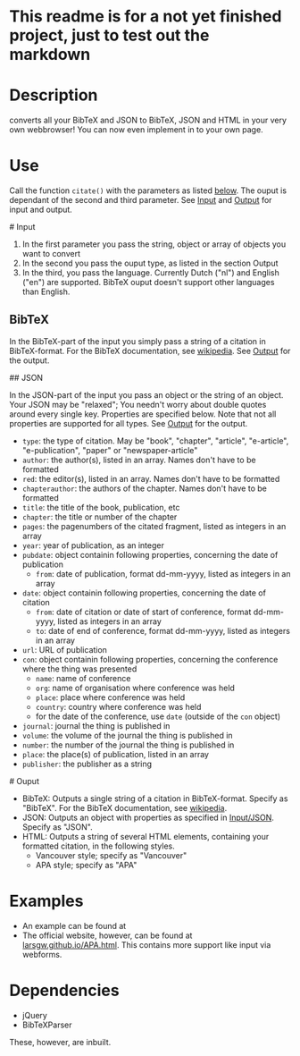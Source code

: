 This readme is for a not yet finished project, just to test out the markdown
============================================================================

Description
===========

converts all your BibTeX and JSON to BibTeX, JSON and HTML in your very own webbrowser! You can now even implement in to your own page.

Use
===

Call the function `citate()` with the parameters as listed [below](#input). The ouput is dependant of the second and third parameter. See [Input](#input) and [Output](#output) for input and output.

<a name="input">
# Input
</a>

1. In the first parameter you pass the string, object or array of objects you want to convert
2. In the second you pass the ouput type, as listed in the section Output
3. In the third, you pass the language. Currently Dutch ("nl") and English ("en") are supported. BibTeX ouput doesn't support other languages than English.

## BibTeX

In the BibTeX-part of the input you simply pass a string of a citation in BibTeX-format. For the BibTeX documentation, see [wikipedia](https://en.wikipedia.org/wiki/BibTeX#Bibliographic_information_file). See [Output](#output) for the output.

<a name="json">
## JSON
</a>

In the JSON-part of the input you pass an object or the string of an object. Your JSON may be "relaxed"; You needn't worry about double quotes around every single key. Properties are specified below. Note that not all properties are supported for all types. See [Output](#output) for the output.

* `type`: the type of citation. May be "book", "chapter", "article", "e-article", "e-publication", "paper" or "newspaper-article"
* `author`: the author(s), listed in an array. Names don't have to be formatted
* `red`: the editor(s), listed in an array. Names don't have to be formatted
* `chapterauthor`: the authors of the chapter. Names don't have to be formatted
* `title`: the title of the book, publication, etc
* `chapter`: the title or number of the chapter
* `pages`: the pagenumbers of the citated fragment, listed as integers in an array
* `year`: year of publication, as an integer
* `pubdate`: object containin following properties, concerning the date of publication
  * `from`: date of publication, format dd-mm-yyyy, listed as integers in an array
* `date`: object containin following properties, concerning the date of citation
  * `from`: date of citation or date of start of conference, format dd-mm-yyyy, listed as integers in an array
  * `to`: date of end of conference, format dd-mm-yyyy, listed as integers in an array
* `url`: URL of publication
* `con`: object containin following properties, concerning the conference where the thing was presented
  * `name`: name of conference
  * `org`: name of organisation where conference was held
  * `place`: place where conference was held
  * `country`: country where conference was held
  * for the date of the conference, use `date` (outside of the `con` object)
* `journal`: journal the thing is published in
* `volume`: the volume of the journal the thing is published in
* `number`: the number of the journal the thing is published in 
* `place`: the place(s) of publication, listed in an array
* `publisher`: the publisher as a string

<a name="output">
# Ouput
</a>

* BibTeX: Outputs a single string of a citation in BibTeX-format. Specify as "BibTeX". For the BibTeX documentation, see [wikipedia](https://en.wikipedia.org/wiki/BibTeX#Bibliographic_information_file).
* JSON: Outputs an object with properties as specified in [Input/JSON](#json). Specify as "JSON".
* HTML: Outputs a string of several HTML elements, containing your formatted citation, in the following styles.
  * Vancouver style; specify as "Vancouver"
  * APA style; specify as "APA"

Examples
========

* An example can be found at []()
* The official website, however, can be found at [larsgw.github.io/APA.html](larsgw.github.io/APA.html). This contains more support like input via webforms.

Dependencies
============

* jQuery
* BibTeXParser

These, however, are inbuilt.
